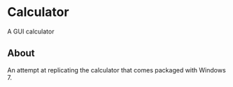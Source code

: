 # Calculator

A GUI calculator

## About

An attempt at replicating the calculator that comes packaged with Windows 7.